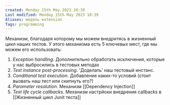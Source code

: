```yaml
---
created: Monday 15th May 2023 10:39
Last modified: Monday 15th May 2023 10:39
Aliases: модель extension
Tags: programming
---
```


 Механизм, благодаря которому мы можем внедритясь в жизненный цикл наших тестов. У этого механизма есть 5 ключевых мест, где мы можем его использовать:
 1. *Exception handling*. Дополнительно обработать исключения, которые у нас выбросились в тестовых методах
 2. *Test instance post-processing*. 'Доделать' наш тестовый инстанс.
 3. *Conditional test execution*. Добавление каких-то условий (стоит вызвать наш тест или скипнуть его?)
 4. *Parameter resolution*. Механизм [[Dependency Injection]]
 5. *Test life cycle callbacks*. Механизм настрйоки внедрения callbacks в [[Жизненный цикл Junit теста]]